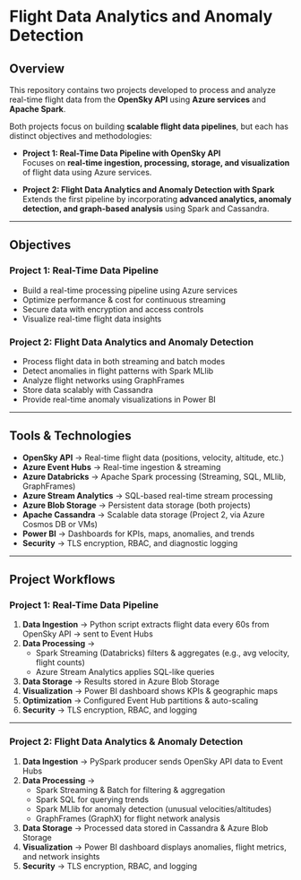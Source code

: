 # Flight Data Analytics and Anomaly Detection

## Overview  
This repository contains two projects developed to process and analyze real-time flight data from the **OpenSky API** using **Azure services** and **Apache Spark**.  

Both projects focus on building **scalable flight data pipelines**, but each has distinct objectives and methodologies:  

- **Project 1: Real-Time Data Pipeline with OpenSky API**  
  Focuses on **real-time ingestion, processing, storage, and visualization** of flight data using Azure services.  

- **Project 2: Flight Data Analytics and Anomaly Detection with Spark**  
  Extends the first pipeline by incorporating **advanced analytics, anomaly detection, and graph-based analysis** using Spark and Cassandra.  

---

## Objectives  

### Project 1: Real-Time Data Pipeline  
- Build a real-time processing pipeline using Azure services  
- Optimize performance & cost for continuous streaming  
- Secure data with encryption and access controls  
- Visualize real-time flight data insights  

### Project 2: Flight Data Analytics and Anomaly Detection  
- Process flight data in both streaming and batch modes  
- Detect anomalies in flight patterns with Spark MLlib  
- Analyze flight networks using GraphFrames  
- Store data scalably with Cassandra  
- Provide real-time anomaly visualizations in Power BI  

---

## Tools & Technologies  

- **OpenSky API** → Real-time flight data (positions, velocity, altitude, etc.)  
- **Azure Event Hubs** → Real-time ingestion & streaming  
- **Azure Databricks** → Apache Spark processing (Streaming, SQL, MLlib, GraphFrames)  
- **Azure Stream Analytics** → SQL-based real-time stream processing  
- **Azure Blob Storage** → Persistent data storage (both projects)  
- **Apache Cassandra** → Scalable data storage (Project 2, via Azure Cosmos DB or VMs)  
- **Power BI** → Dashboards for KPIs, maps, anomalies, and trends  
- **Security** → TLS encryption, RBAC, and diagnostic logging  

---

## Project Workflows  

### Project 1: Real-Time Data Pipeline  
1. **Data Ingestion** → Python script extracts flight data every 60s from OpenSky API → sent to Event Hubs  
2. **Data Processing** →  
   - Spark Streaming (Databricks) filters & aggregates (e.g., avg velocity, flight counts)  
   - Azure Stream Analytics applies SQL-like queries  
3. **Data Storage** → Results stored in Azure Blob Storage  
4. **Visualization** → Power BI dashboard shows KPIs & geographic maps  
5. **Optimization** → Configured Event Hub partitions & auto-scaling  
6. **Security** → TLS encryption, RBAC, and logging  

---

### Project 2: Flight Data Analytics & Anomaly Detection  
1. **Data Ingestion** → PySpark producer sends OpenSky API data to Event Hubs  
2. **Data Processing** →  
   - Spark Streaming & Batch for filtering & aggregation  
   - Spark SQL for querying trends  
   - Spark MLlib for anomaly detection (unusual velocities/altitudes)  
   - GraphFrames (GraphX) for flight network analysis  
3. **Data Storage** → Processed data stored in Cassandra & Azure Blob Storage  
4. **Visualization** → Power BI dashboard displays anomalies, flight metrics, and network insights  
5. **Security** → TLS encryption, RBAC, and logging  

